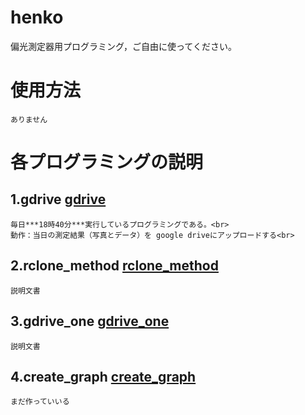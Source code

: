 # henko
偏光測定器用プログラミング，ご自由に使ってください。
# 使用方法
```
ありません
```
# 各プログラミングの説明
## 1.gdrive  [gdrive](gdrive.py)
```
毎日***18時40分***実行しているプログラミングである。<br>
動作：当日の測定結果（写真とデータ）を google driveにアップロードする<br>
```
## 2.rclone_method  [rclone_method](rclone_method.py)
```
説明文書
```
## 3.gdrive_one [gdrive_one](gdrive_one.py)
```
説明文書
```
## 4.create_graph [create_graph](create_graph)
```
まだ作っていいる
```